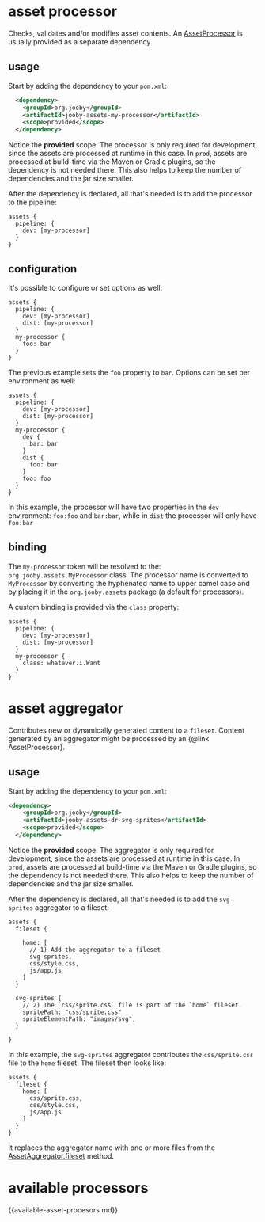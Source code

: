 # asset processor

Checks, validates and/or modifies asset contents. An [AssetProcessor]({{defdocs}}/assets/AssetProcessor.html) is usually provided as a separate dependency.

## usage

Start by adding the dependency to your ```pom.xml```:

```xml
  <dependency>
    <groupId>org.jooby</groupId>
    <artifactId>jooby-assets-my-processor</artifactId>
    <scope>provided</scope>
  </dependency>
```

Notice the **provided** scope. The processor is only required for development, since the assets are processed at runtime in this case. In ```prod```, assets are processed at build-time via the Maven or Gradle plugins, so the dependency is not needed there. This also helps to keep the number of dependencies and the jar size smaller.

After the dependency is declared, all that's needed is to add the processor to the pipeline:


```text
assets {
  pipeline: {
    dev: [my-processor]
  }
}
```

## configuration

It's possible to configure or set options as well:

```text
assets {
  pipeline: {
    dev: [my-processor]
    dist: [my-processor]
  }
  my-processor {
    foo: bar
  }
}
```

The previous example sets the ```foo``` property to ```bar```. Options can be set per environment as well:

```text
assets {
  pipeline: {
    dev: [my-processor]
    dist: [my-processor]
  }
  my-processor {
    dev {
      bar: bar
    }
    dist {
      foo: bar
    }
    foo: foo
  }
}
```

In this example, the processor will have two properties in the ```dev``` environment: ```foo:foo``` and ```bar:bar```, while in ```dist``` the processor will only have ```foo:bar```

## binding

The ```my-processor``` token will be resolved to the: ```org.jooby.assets.MyProcessor``` class. The processor name is converted to ```MyProcessor``` by converting the hyphenated name to upper camel case and by placing it in the ```org.jooby.assets``` package (a default for processors).

A custom binding is provided via the ```class``` property:

```text
assets {
  pipeline: {
    dev: [my-processor]
    dist: [my-processor]
  }
  my-processor {
    class: whatever.i.Want
  }
}
```

# asset aggregator

Contributes new or dynamically generated content to a ```fileset```. Content generated by an aggregator might be processed by an {@link AssetProcessor}.

## usage

Start by adding the dependency to your ```pom.xml```:

```xml
<dependency>
    <groupId>org.jooby</groupId>
    <artifactId>jooby-assets-dr-svg-sprites</artifactId>
    <scope>provided</scope>
  </dependency>

```

Notice the **provided** scope. The aggregator is only required for development, since the assets are processed at runtime in this case. In ```prod```, assets are processed at build-time via the Maven or Gradle plugins, so the dependency is not needed there. This also helps to keep the number of dependencies and the jar size smaller.

After the dependency is declared, all that's needed is to add the ```svg-sprites``` aggregator to a fileset:

```
assets {
  fileset {

    home: [
      // 1) Add the aggregator to a fileset
      svg-sprites,
      css/style.css,
      js/app.js
    ]
  }

  svg-sprites {
    // 2) The `css/sprite.css` file is part of the `home` fileset.
    spritePath: "css/sprite.css"
    spriteElementPath: "images/svg",
  }

}
```

In this example, the ```svg-sprites``` aggregator contributes the ```css/sprite.css``` file to the ```home``` fileset. The fileset then looks like:

```
assets {
  fileset {
    home: [
      css/sprite.css,
      css/style.css,
      js/app.js
    ]
  }
}
```

It replaces the aggregator name with one or more files from the [AssetAggregator.fileset]({{defdocs}}/assets/AssetAggregator.html#fileset--) method.

# available processors

{{available-asset-procesors.md}}
